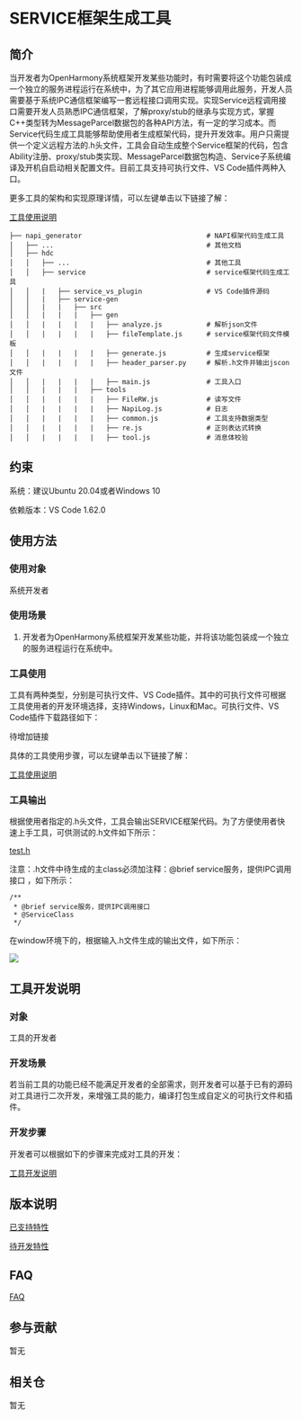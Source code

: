 # SERVICE框架生成工具

## 简介

当开发者为OpenHarmony系统框架开发某些功能时，有时需要将这个功能包装成一个独立的服务进程运行在系统中，为了其它应用进程能够调用此服务，开发人员需要基于系统IPC通信框架编写一套远程接口调用实现。实现Service远程调用接口需要开发人员熟悉IPC通信框架，了解proxy/stub的继承与实现方式，掌握C++类型转为MessageParcel数据包的各种API方法，有一定的学习成本。而Service代码生成工具能够帮助使用者生成框架代码，提升开发效率。用户只需提供一个定义远程方法的.h头文件，工具会自动生成整个Service框架的代码，包含Ability注册、proxy/stub类实现、MessageParcel数据包构造、Service子系统编译及开机自启动相关配置文件。目前工具支持可执行文件、VS Code插件两种入口。

更多工具的架构和实现原理详情，可以左键单击以下链接了解：

[工具使用说明](https://gitee.com/openharmony/napi_generator/tree/master/hdc/service/docs/INSTRUCTION_ZH.md)

	├── napi_generator                               # NAPI框架代码生成工具
	│   ├── ...                                      # 其他文档
	│   ├── hdc
	│   │   ├── ...                                  # 其他工具
	│   │   ├── service                              # service框架代码生成工具
	│   │   |   ├── service_vs_plugin                # VS Code插件源码
	│   │   |   ├── service-gen
	│   │   |   |   ├── src
	│   │   |   |   |   ├── gen
	│   │   |   |   |   |   ├── analyze.js           # 解析json文件
	│   │   |   |   |   |   ├── fileTemplate.js      # service框架代码文件模板
	│   │   |   |   |   |   ├── generate.js          # 生成service框架
	│   │   |   |   |   |   ├── header_parser.py     # 解析.h文件并输出jscon文件
	│   │   |   |   |   |   ├── main.js              # 工具入口
	│   │   |   |   |   ├── tools 
	│   │   |   |   |   |   ├── FileRW.js            # 读写文件
	│   │   |   |   |   |   ├── NapiLog.js           # 日志
	│   │   |   |   |   |   ├── common.js            # 工具支持数据类型
	│   │   |   |   |   |   ├── re.js                # 正则表达式转换
	│   │   |   |   |   |   ├── tool.js              # 消息体校验

## 约束
系统：建议Ubuntu 20.04或者Windows 10

依赖版本：VS Code 1.62.0

## 使用方法

### 使用对象

系统开发者
       
### 使用场景

1) 开发者为OpenHarmony系统框架开发某些功能，并将该功能包装成一个独立的服务进程运行在系统中。

### 工具使用

工具有两种类型，分别是可执行文件、VS Code插件。其中的可执行文件可根据工具使用者的开发环境选择，支持Windows，Linux和Mac。可执行文件、VS Code插件下载路径如下：

待增加链接

具体的工具使用步骤，可以左键单击以下链接了解：

[工具使用说明](https://gitee.com/openharmony/napi_generator/tree/master/hdc/service/docs/INSTRUCTION_ZH.md)

### 工具输出

根据使用者指定的.h头文件，工具会输出SERVICE框架代码。为了方便使用者快速上手工具，可供测试的.h文件如下所示：

[test.h](https://gitee.com/openharmony/napi_generator/tree/master/hdc/service/examples/test.h)

注意：.h文件中待生成的主class必须加注释：@brief service服务，提供IPC调用接口 ，如下所示：

```
/**
 * @brief service服务，提供IPC调用接口
 * @ServiceClass
 */
```

在window环境下的，根据输入.h文件生成的输出文件，如下所示：

![](./figures/service_framework.png)

## 工具开发说明

### 对象

工具的开发者

### 开发场景

若当前工具的功能已经不能满足开发者的全部需求，则开发者可以基于已有的源码对工具进行二次开发，来增强工具的能力，编译打包生成自定义的可执行文件和插件。

### 开发步骤

开发者可以根据如下的步骤来完成对工具的开发：

 [工具开发说明](https://gitee.com/openharmony/napi_generator/tree/master/hdc/service/docs/DEVELOP_ZH.md)

## 版本说明

[已支持特性](https://gitee.com/openharmony/napi_generator/blob/master/hdc/service/docs/Service-1.0.md)

[待开发特性](https://gitee.com/openharmony/napi_generator/blob/master/hdc/service/docs/ROADMAP_ZH.md)

## FAQ

  [FAQ](https://gitee.com/openharmony/napi_generator/tree/master/hdc/service/FAQ.md)

## 参与贡献

暂无

## 相关仓

暂无
